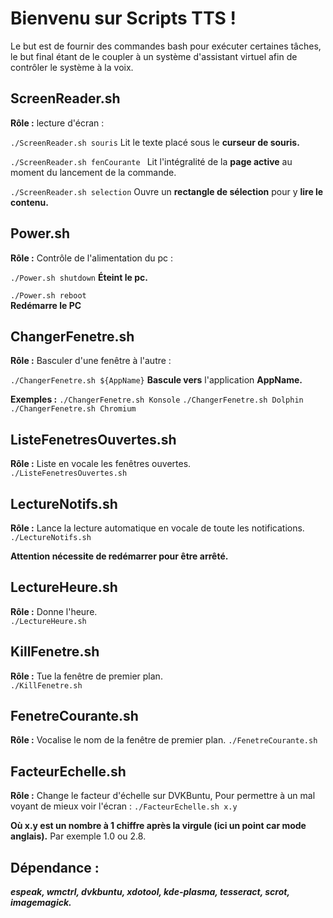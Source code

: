 # Bienvenu sur Scripts TTS !

Le but est de fournir des commandes bash pour exécuter certaines tâches, le but final étant de le coupler à un système d'assistant virtuel afin de contrôler le système à la voix.

## ScreenReader.sh

__Rôle :__  lecture d'écran :   

```./ScreenReader.sh souris```
Lit le texte placé sous le **curseur de souris.** 
   
```./ScreenReader.sh fenCourante ```
Lit l'intégralité de la **page active** au moment du lancement de la commande.
  
```./ScreenReader.sh selection```
Ouvre un **rectangle de sélection** pour y **lire le contenu.**   
  
## Power.sh
   
   __Rôle :__  Contrôle de l'alimentation du pc :
     
```./Power.sh shutdown```
**Éteint le pc.**   
    
```./Power.sh reboot```  
**Redémarre le PC**

## ChangerFenetre.sh
  
  __Rôle :__  Basculer d'une fenêtre à l'autre :
    
  ```./ChangerFenetre.sh ${AppName}```
 **Bascule vers** l'application **AppName.**  
   
   **Exemples :** 
```./ChangerFenetre.sh Konsole```
```./ChangerFenetre.sh Dolphin```
```./ChangerFenetre.sh Chromium```
  
## ListeFenetresOuvertes.sh
  
  __Rôle :__ Liste en vocale les fenêtres ouvertes.  
  ```./ListeFenetresOuvertes.sh```

## LectureNotifs.sh
  
   __Rôle :__ Lance la lecture automatique en vocale de toute les notifications.
   ```./LectureNotifs.sh```
     
   **Attention nécessite de redémarrer pour être arrêté.**

## LectureHeure.sh
  
   __Rôle :__ Donne l'heure.  
   ```./LectureHeure.sh```
     
## KillFenetre.sh

   __Rôle :__ Tue la fenêtre de premier plan.  
   ```./KillFenetre.sh```

## FenetreCourante.sh
  
   __Rôle :__ Vocalise le nom de la fenêtre de premier plan.
```./FenetreCourante.sh```
   
## FacteurEchelle.sh
  
 __Rôle :__ Change le facteur d'échelle sur DVKBuntu, Pour permettre à un mal voyant de mieux voir l'écran :
```./FacteurEchelle.sh x.y```

**Où x.y est un nombre à 1 chiffre après la virgule (ici un point car mode anglais).** Par exemple 1.0 ou 2.8.

## Dépendance :
***espeak, wmctrl, dvkbuntu, xdotool, kde-plasma, tesseract, scrot, imagemagick.***
